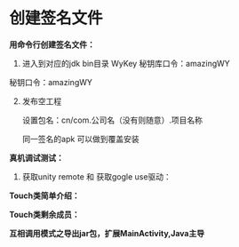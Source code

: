 

# 创建签名文件

**用命令行创建签名文件：**

1. 进入到对应的jdk bin目录
WyKey
秘钥库口令：amazingWY

秘钥口令：amazingWY

2. 发布空工程

    设置包名：cn/com.公司名（没有则随意）.项目名称

    同一签名的apk 可以做到覆盖安装



**真机调试测试：**
1. 获取unity remote 和 获取gogle use驱动：


**Touch类简单介绍：**

**Touch类剩余成员：**


**互相调用模式之导出jar包，扩展MainActivity,Java主导**


